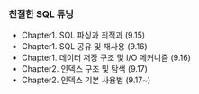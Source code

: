 ### 친절한 SQL 튜닝
* Chapter1. SQL 파싱과 최적과 (9.15)
* Chapter1. SQL 공유 및 재사용 (9.16)
* Chapter1. 데이터 저장 구조 및 I/O 메커니즘 (9.16)
* Chapter2. 인덱스 구조 및 탐색 (9.17)
* Chapter2. 인덱스 기본 사용법 (9.17~)

